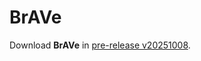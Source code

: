 # BrAVe

Download **BrAVe** in [pre-release v20251008](https://github.com/soaringdu/Proj-BrAVe/releases/tag/v20251008-alpha).
